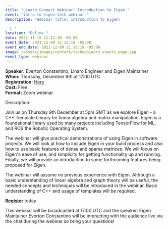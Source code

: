 ```yaml
---
title: "Linaro Connect Webinar: Introduction to Eigen "
event: "intro-to-eigen-tech-webinar "
description: "Webinar Title: Introduction to Eigen\ 

  \ "
location: "Online "
date: 2021-11-15 11:12:18 -05:00
event_date: 2021-12-09 11:12:18 -05:00
event_end_date: 2021-12-09 11:12:18 -05:00
image: /assets/images/content/techwebinars_events_page.jpg
event_type: webinar
---
```

**Speaker:** Everton Constantino, Linaro Engineer and Eigen Maintainer \
**When:** Thursday, December 9th at 17:00 UTC\
**Registration:** [Here](https://linaro-org.zoom.us/webinar/register/WN_eSmtjO3JRK6qsG3vp8H7KQ)  \
**Cost:** Free\
**Format:** Zoom webinar 

Description: 

Join us on Thursday 9th December at 5pm GMT as we explore Eigen - a C++ Template Library for linear algebra and matrix manipulation.  Eigen is a foundational library used by many projects including TensorFlow for ML, and ROS the Robotic Operating System.

The webinar will give practical demonstrations of using Eigen in software projects. We will look at how to include Eigen in your build process and also how to use basic features of dense and sparse matrices. We will focus on Eigen's ease of use, and simplicity for getting functionality up and running. Finally, we will provide an introduction to some forthcoming features being proposed for Eigen.

The webinar will assume no previous experience with Eigen. Although a basic understanding of linear algebra and graph theory will be useful, the needed concepts and techniques will be introduced in the webinar. Basic understanding of C++ and usage of templates will be required.

**[Register](https://linaro-org.zoom.us/webinar/register/WN_eSmtjO3JRK6qsG3vp8H7KQ)** today

This webinar will be broadcasted at 17:00 UTC and the speaker: Eigen Maintainer Everton Constantino will be interacting with the audience live via the chat during the webinar so bring your questions!